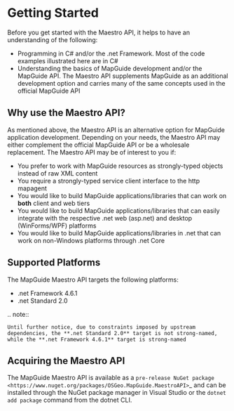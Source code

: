 Getting Started
===============

Before you get started with the Maestro API, it helps to have an understanding of the following:
 
 * Programming in C# and/or the .net Framework. Most of the code examples illustrated here are in C#
 * Understanding the basics of MapGuide development and/or the MapGuide API. The Maestro API supplements MapGuide as an additional development option and carries many of the same concepts used in the official MapGuide API

Why use the Maestro API?
------------------------

As mentioned above, the Maestro API is an alternative option for MapGuide application development. Depending on your needs, the Maestro API may either complement the official MapGuide API or be a wholesale replacement. The Maestro API may be of interest to you if:

 * You prefer to work with MapGuide resources as strongly-typed objects instead of raw XML content
 * You require a strongly-typed service client interface to the http mapagent
 * You would like to build MapGuide applications/libraries that can work on **both** client and web tiers
 * You would like to build MapGuide applications/libraries that can easily integrate with the respective .net web (asp.net) and desktop (WinForms/WPF) platforms
 * You would like to build MapGuide applications/libraries in .net that can work on non-Windows platforms through .net Core

Supported Platforms
-------------------

The MapGuide Maestro API targets the following platforms:

 * .net Framework 4.6.1
 * .net Standard 2.0

.. note::

    Until further notice, due to constraints imposed by upstream dependencies, the **.net Standard 2.0** target is not strong-named, while the **.net Framework 4.6.1** target is strong-named

Acquiring the Maestro API
-------------------------

The MapGuide Maestro API is available as a `pre-release NuGet package <https://www.nuget.org/packages/OSGeo.MapGuide.MaestroAPI>`_ and can be installed through the NuGet package manager in Visual Studio or the ``dotnet add package`` command from the dotnet CLI.